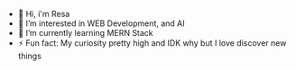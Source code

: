 - 👋 Hi, i'm Resa
- 👀 I’m interested in WEB Development, and AI
- 🌱 I’m currently learning MERN Stack
- ⚡ Fun fact: My curiosity pretty high and IDK why but I love discover new things

<!---
resArfita/resArfita is a ✨ special ✨ repository because its `README.md` (this file) appears on your GitHub profile.
You can click the Preview link to take a look at your changes.
--->
